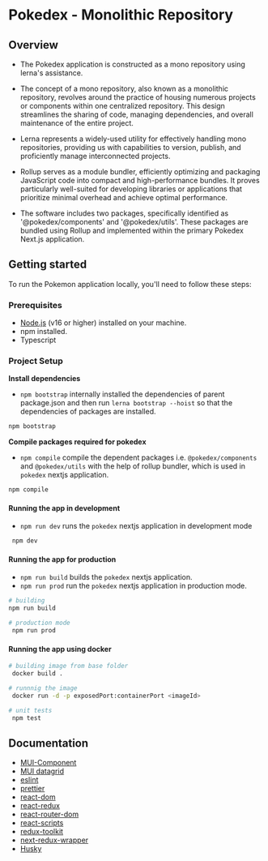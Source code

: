 # Pokedex - Monolithic Repository

## Overview
- The Pokedex application is constructed as a mono repository using lerna's assistance.
- The concept of a mono repository, also known as a monolithic repository, revolves around the practice of housing numerous projects or components within one centralized repository. This design streamlines the sharing of code, managing dependencies, and overall maintenance of the entire project.
- Lerna represents a widely-used utility for effectively handling mono repositories, providing us with capabilities to version, publish, and proficiently manage interconnected projects.

- Rollup serves as a module bundler, efficiently optimizing and packaging JavaScript code into compact and high-performance bundles. It proves particularly well-suited for developing libraries or applications that prioritize minimal overhead and achieve optimal performance.

- The software includes two packages, specifically identified as '@pokedex/components' and '@pokedex/utils'. These packages are bundled using Rollup and implemented within the primary Pokedex Next.js application.

## Getting started

To run the Pokemon application locally, you'll need to follow these steps:

### Prerequisites

- [Node.js](ttps://nodejs.org/en/) (v16 or higher) installed on your machine.
- npm installed.
- Typescript


### Project Setup

**Install dependencies**
- `npm bootstrap` internally installed the dependencies of parent package.json and then run `lerna bootstrap --hoist` so that the dependencies of packages are installed.

```sh
npm bootstrap
```
**Compile packages required for pokedex**
- `npm compile` compile the dependent packages i.e. `@pokedex/components` and `@pokedex/utils` with the help of rollup bundler, which is used in `pokedex` nextjs application.

```sh
npm compile
```

#### Running the app in development
- `npm run dev` runs the `pokedex` nextjs application in development mode
```sh
 npm dev
```

#### Running the app for production
- `npm run build` builds the `pokedex` nextjs application.
- `npm run prod` run the `pokedex` nextjs application in production mode.
```bash
# building
npm run build

# production mode
 npm run prod
```

#### Running the app using docker

```bash
# building image from base folder
 docker build .

# runnnig the image
 docker run -d -p exposedPort:containerPort <imageId>
```


```bash
# unit tests
 npm test

```


## Documentation
- [MUI-Component](https://mui.com/material-ui/react-grid/)
- [MUI datagrid](https://mui.com/x/react-data-grid/)
- [eslint](https://eslint.org/docs/latest/use/getting-started)
- [prettier](https://prettier.io/docs/en/index.html)
- [react-dom](https://react.dev/)
- [react-redux](https://react-redux.js.org/)
- [react-router-dom](https://reactrouter.com/en/main)
- [react-scripts](https://react.dev/)
- [redux-toolkit](https://redux-toolkit.js.org/)
- [next-redux-wrapper](https://github.com/kirill-konshin/next-redux-wrapper)
- [Husky](https://typicode.github.io/husky/)

